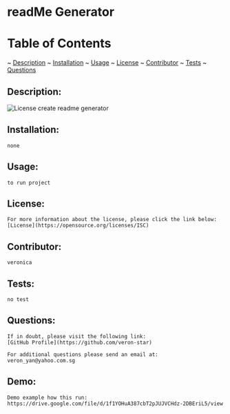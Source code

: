 # readMe Generator
    

#   Table of Contents
~   [Description](#description)
~   [Installation](#installation)
~   [Usage](#usage)
~   [License](#license) 
~   [Contributor](#contributor)
~   [Tests](#test)
~   [Questions](#question)

## Description:
![License](https://img.shields.io/badge/License-ISC-blue.svg "License Badge")
    create readme generator

## Installation:
    none

## Usage:
    to run project

## License:
    For more information about the license, please click the link below:
    [License](https://opensource.org/licenses/ISC)

## Contributor:
    veronica

## Tests:
    no test

## Questions:
    If in doubt, please visit the following link:
    [GitHub Profile](https://github.com/veron-star)

    For additional questions please send an email at: veron_yan@yahoo.com.sg
    
## Demo:
    Demo example how this run:  https://drive.google.com/file/d/1f1YOHuA387cbT2pJUJVCHdz-2DBEriL5/view
